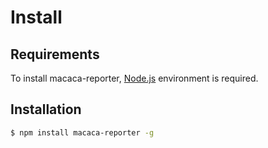 # Install

## Requirements

To install macaca-reporter, [Node.js](https://nodejs.org) environment is required.

## Installation

```bash
$ npm install macaca-reporter -g
```
